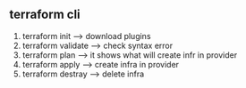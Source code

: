 ## terraform cli 
   1. terraform init  -->  download plugins 
   2. terraform validate --> check syntax error 
   3. terraform plan --> it shows what will create infr in provider 
   4. terraform apply --> create infra in provider 
   5. terraform destray --> delete infra   